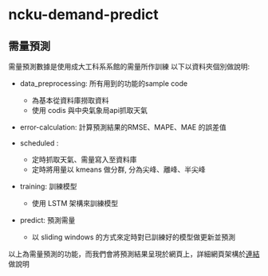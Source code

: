 # ncku-demand-predict

## 需量預測

需量預測數據是使用成大工科系系館的需量所作訓練
以下以資料夾個別做說明:

- data_preprocessing: 所有用到的功能的sample code
	- 為基本從資料庫撈取資料
	- 使用 codis 與中央氣象局api抓取天氣
- error-calculation: 計算預測結果的RMSE、MAPE、MAE 的誤差值
- scheduled : 
	- 定時抓取天氣、需量寫入至資料庫
	- 定時將用量以 kmeans 做分群, 分為尖峰、離峰、半尖峰
- training: 訓練模型
	- 使用 LSTM 架構來訓練模型
	
- predict: 預測需量
	- 以 sliding windows 的方式來定時對已訓練好的模型做更新並預測


以上為需量預測的功能，而我們會將預測結果呈現於網頁上，詳細網頁架構於[連結](https://github.com/erica60125/demandDashboard)做說明